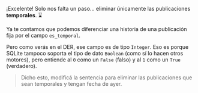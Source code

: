 ¡Excelente! Solo nos falta un paso... eliminar únicamente las publicaciones **temporales**. :hourglass:

Ya te contamos que podemos diferenciar una historia de una publicación fija por el campo `es_temporal`.

Pero como verás en el DER, ese campo es de tipo `Integer`. Eso es porque SQLite tampoco soporta el tipo de dato `Boolean` (como sí lo hacen otros motores), pero entiende al `0` como un `False` (falso) y al `1` como un `True` (verdadero).

> Dicho esto, modificá la sentencia para eliminar las publicaciones que sean temporales y tengan fecha de ayer.

<div
  class='mu-erd'
  data-entities='{
    "usuarios": {
      "id_usuario": {
        "type": "Integer",
        "pk": true
      },
      "nombre_usuario": {
        "type": "Text"
      },
      "foto_perfil_url": {
        "type": "Text"
      }
    },
    "publicaciones": {
      "id_publicacion": {
        "type": "Integer",
        "pk": true
      },
      "foto_video_url": {
        "type": "Text"
      },
      "id_duenio": {
        "type": "Integer",
        "pk": false,
        "fk": {
          "to": { "entity": "usuarios", "column": "id_usuario" },
          "type": "many_to_one"
        }
      },
      "fecha": {
        "type": "Text"
      },
      "es_temporal": {
        "type": "Integer"
      }
    }
  }'>
</div>
